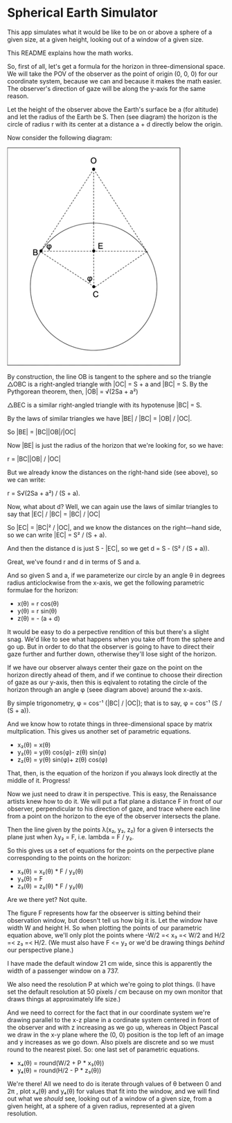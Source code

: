 # Spherical Earth Simulator

This app simulates what it would be like to be on or above a sphere of a given size, at a given height, looking out of a window of a given size.

This README explains how the math works.

So, first of all, let's get a formula for the horizon in three-dimensional space. We will take the POV of the observer as the point of origin (0, 0, 0) for our coordinate system, because we can and because it makes the math easier. The observer's direction of gaze will be along the y-axis for the same reason.

Let the height of the observer above the Earth's surface be a (for altitude) and let the radius of the Earth be S. Then (see diagram) the horizon is the circle of radius r with its center at a distance a + d directly below the origin.

Now consider the following diagram:

<img src="diagram.png" width="400px" />

By construction, the line OB is tangent to the sphere and so the triangle △OBC is a right-angled triangle with |OC| = S + a and |BC| = S. By the Pythgorean theorem, then, |OB| = √(2Sa + a²)

△BEC is a similar right-angled triangle with its hypotenuse |BC| = S.

By the laws of similar triangles we have |BE| / |BC| = |OB| / |OC|.

So |BE| = |BC||OB|/|OC|

Now |BE| is just the radius of the horizon that we're looking for, so we have:

r = |BC||OB| / |OC|

But we already know the distances on the right-hand side (see above), so we can write:

r = S√(2Sa + a²) / (S + a).

Now, what about d? Well, we can again use the laws of similar triangles to say that |EC| / |BC| = |BC| / |OC|

So |EC| = |BC|² / |OC|, and we know the distances on the right—hand side, so we can write |EC| = S² / (S + a).

And then the distance d is just S - |EC|, so we get d = S - (S² / (S + a)).

Great, we've found r and d in terms of S and a.

And so given S and a, if we parameterize our circle by an angle θ in degrees radius anticlockwise from the x-axis, we get the following parametric formulae for the horizon:

* x(θ) = r cos(θ)
* y(θ) = r sin(θ)
* z(θ) = - (a + d)

It would be easy to do a perpective rendition of this but there's a slight snag. We'd like to see what happens when you take off from the sphere and go up. But in order to do that the observer is going to have to direct their gaze further and further down, otherwise they'll lose sight of the horizon.

If we have our observer always center their gaze on the point on the horizon directly ahead of them, and if we continue to choose their direction of gaze as our y-axis, then this is eqivalent to rotating the circle of the horizon through an angle φ (seee diagram above) around the x-axis.

By simple trigonometry, φ = cos⁻¹ (|BC| / |OC|); that is to say, φ = cos⁻¹ (S / (S + a)).

And we know how to rotate things in three-dimensional space by matrix multplication. This gives us another set of parametric equations.

* x₂(θ) = x(θ)
* y₂(θ) = y(θ) cos(φ)- z(θ) sin(φ)
* z₂(θ) = y(θ) sin(φ)+ z(θ) cos(φ)

That, then, is the equation of the horizon if you always look directly at the middle of it. Progress!

Now we just need to draw it in perspective. This is easy, the Renaissance artists knew how to do it. We will put a flat plane a distance F in front of our observer, perpendicular to his direction of gaze, and trace where each line from a point on the horizon to the eye of the observer intersects the plane.

Then the line given by the points λ(x₂, y₂, z₂) for a given θ intersects the plane just when λy₂ = F,  i.e. lambda = F / y₂.

So this gives us a set of equations for the points on the perpective plane corresponding to the points on the horizon:

* x₃(θ) = x₂(θ) * F / y₂(θ)
* y₃(θ) = F
* z₃(θ) = z₂(θ) * F / y₂(θ)

Are we there yet? Not quite.

The figure F represents how far the obseerver is sitting behind their observation window, but doesn't tell us how big it is. Let the window have width W and height H. So when plotting the points of our parametric equation above, we'll only plot the points where -W/2 =< x₃ =< W/2 and  H/2 =< z₃ =< H/2. (We must also have F <= y₂ or we'd be drawing things *behind* our perspective plane.)

I have made the default window 21 cm wide, since this is apparently the width of a passenger window on a 737.

We also need the resolution P at which we're going to plot things. (I have set the default resolution at 50 pixels / cm because on my own monitor that draws things at approximately life size.)

And we need to correct for the fact that in our coordinate system we're drawing parallel to the x-z plane in a cordinate system centered in front of the observer and with z increasing as we go up, whereas in Object Pascal we draw in the x-y plane where the (0, 0) position is the top left of an image and y increases as we go down. Also pixels are discrete and so we must round to the nearest pixel. So: one last set of parametric equations.

* x₄(θ) = round(W/2 + P * x₃(θ))
* y₄(θ) = round(H/2 - P * z₃(θ))

We're there! All we need to do is iterate through values of θ between 0 and 2π , plot x₄(θ) and y₄(θ) for values that fit into the window, and we will find out what we *should* see, looking out of a window of a given size, from a given height, at a sphere of a given radius, represented at a given resolution.
